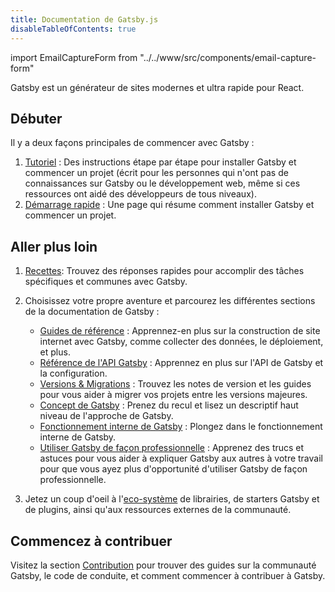 ```yaml
---
title: Documentation de Gatsby.js
disableTableOfContents: true
---
```


import EmailCaptureForm from "../../www/src/components/email-capture-form"

Gatsby est un générateur de sites modernes et ultra rapide pour React.

## Débuter

Il y a deux façons principales de commencer avec Gatsby :

1. [Tutoriel](/tutorial/) : Des instructions étape par étape pour installer Gatsby et commencer un projet (écrit pour les personnes qui n'ont pas de connaissances sur Gatsby ou le développement web, même si ces ressources ont aidé des développeurs de tous niveaux).
2. [Démarrage rapide](/docs/quick-start) : Une page qui résume comment installer Gatsby et commencer un projet.

## Aller plus loin

1. [Recettes](/docs/recipes/): Trouvez des réponses rapides pour accomplir des tâches spécifiques et communes avec Gatsby.
2. Choisissez votre propre aventure et parcourez les différentes sections de la documentation de Gatsby :

   - [Guides de référence](/docs/guides/) : Apprennez-en plus sur la construction de site internet avec Gatsby, comme collecter des données, le déploiement, et plus.
   - [Référence de l'API Gatsby](/docs/api-reference/) : Apprennez en plus sur l'API de Gatsby et la configuration.
   - [Versions & Migrations](/docs/releases-and-migration/) : Trouvez les notes de version et les guides pour vous aider à migrer vos projets entre les versions majeures.
   - [Concept de Gatsby](/docs/conceptual-guide/) : Prenez du recul et lisez un descriptif haut niveau de l'approche de Gatsby.
   - [Fonctionnement interne de Gatsby](/docs/gatsby-internals/) : Plongez dans le fonctionnement interne de Gatsby.
   - [Utiliser Gatsby de façon professionnelle](/docs/using-gatsby-professionally/) : Apprenez des trucs et astuces pour vous aider à expliquer Gatsby aux autres à votre travail pour que vous ayez plus d'opportunité d'utiliser Gatsby de façon professionnelle.

3. Jetez un coup d'oeil à l'[eco-système](/ecosystem/) de librairies, de starters Gatsby et de plugins, ainsi qu'aux ressources externes de la communauté.

## Commencez à contribuer

Visitez la section [Contribution](/contributing/) pour trouver des guides sur la communauté Gatsby, le code de conduite, et comment commencer à contribuer à Gatsby.

<EmailCaptureForm signupMessage="Vous souhaitez restez au courrant des derniers trucs et astuces ? Inscrivez-vous à la newsletter !" />
